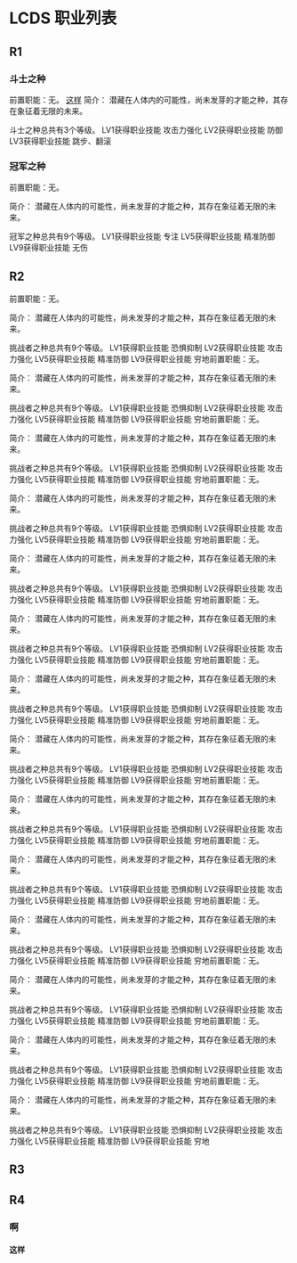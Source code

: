 # LCDS 职业列表

## R1

### 斗士之种
前置职能：无。
[这样](#这样)
简介：
潜藏在人体内的可能性，尚未发芽的才能之种，其存在象征着无限的未来。

斗士之种总共有3个等级。
LV1获得职业技能 攻击力强化
LV2获得职业技能 防御
LV3获得职业技能 跳步、翻滚
### 冠军之种
前置职能：无。

简介：
潜藏在人体内的可能性，尚未发芽的才能之种，其存在象征着无限的未来。

冠军之种总共有9个等级。
LV1获得职业技能 专注
LV5获得职业技能 精准防御
LV9获得职业技能 无伤
## R2
前置职能：无。

简介：
潜藏在人体内的可能性，尚未发芽的才能之种，其存在象征着无限的未来。


挑战者之种总共有9个等级。
LV1获得职业技能 恐惧抑制
LV2获得职业技能 攻击力强化
LV5获得职业技能 精准防御
LV9获得职业技能 穷地前置职能：无。

简介：
潜藏在人体内的可能性，尚未发芽的才能之种，其存在象征着无限的未来。


挑战者之种总共有9个等级。
LV1获得职业技能 恐惧抑制
LV2获得职业技能 攻击力强化
LV5获得职业技能 精准防御
LV9获得职业技能 穷地前置职能：无。

简介：
潜藏在人体内的可能性，尚未发芽的才能之种，其存在象征着无限的未来。


挑战者之种总共有9个等级。
LV1获得职业技能 恐惧抑制
LV2获得职业技能 攻击力强化
LV5获得职业技能 精准防御
LV9获得职业技能 穷地前置职能：无。

简介：
潜藏在人体内的可能性，尚未发芽的才能之种，其存在象征着无限的未来。


挑战者之种总共有9个等级。
LV1获得职业技能 恐惧抑制
LV2获得职业技能 攻击力强化
LV5获得职业技能 精准防御
LV9获得职业技能 穷地前置职能：无。

简介：
潜藏在人体内的可能性，尚未发芽的才能之种，其存在象征着无限的未来。


挑战者之种总共有9个等级。
LV1获得职业技能 恐惧抑制
LV2获得职业技能 攻击力强化
LV5获得职业技能 精准防御
LV9获得职业技能 穷地前置职能：无。

简介：
潜藏在人体内的可能性，尚未发芽的才能之种，其存在象征着无限的未来。


挑战者之种总共有9个等级。
LV1获得职业技能 恐惧抑制
LV2获得职业技能 攻击力强化
LV5获得职业技能 精准防御
LV9获得职业技能 穷地前置职能：无。

简介：
潜藏在人体内的可能性，尚未发芽的才能之种，其存在象征着无限的未来。


挑战者之种总共有9个等级。
LV1获得职业技能 恐惧抑制
LV2获得职业技能 攻击力强化
LV5获得职业技能 精准防御
LV9获得职业技能 穷地前置职能：无。

简介：
潜藏在人体内的可能性，尚未发芽的才能之种，其存在象征着无限的未来。


挑战者之种总共有9个等级。
LV1获得职业技能 恐惧抑制
LV2获得职业技能 攻击力强化
LV5获得职业技能 精准防御
LV9获得职业技能 穷地前置职能：无。

简介：
潜藏在人体内的可能性，尚未发芽的才能之种，其存在象征着无限的未来。


挑战者之种总共有9个等级。
LV1获得职业技能 恐惧抑制
LV2获得职业技能 攻击力强化
LV5获得职业技能 精准防御
LV9获得职业技能 穷地前置职能：无。

简介：
潜藏在人体内的可能性，尚未发芽的才能之种，其存在象征着无限的未来。


挑战者之种总共有9个等级。
LV1获得职业技能 恐惧抑制
LV2获得职业技能 攻击力强化
LV5获得职业技能 精准防御
LV9获得职业技能 穷地前置职能：无。

简介：
潜藏在人体内的可能性，尚未发芽的才能之种，其存在象征着无限的未来。


挑战者之种总共有9个等级。
LV1获得职业技能 恐惧抑制
LV2获得职业技能 攻击力强化
LV5获得职业技能 精准防御
LV9获得职业技能 穷地前置职能：无。

简介：
潜藏在人体内的可能性，尚未发芽的才能之种，其存在象征着无限的未来。


挑战者之种总共有9个等级。
LV1获得职业技能 恐惧抑制
LV2获得职业技能 攻击力强化
LV5获得职业技能 精准防御
LV9获得职业技能 穷地前置职能：无。

简介：
潜藏在人体内的可能性，尚未发芽的才能之种，其存在象征着无限的未来。


挑战者之种总共有9个等级。
LV1获得职业技能 恐惧抑制
LV2获得职业技能 攻击力强化
LV5获得职业技能 精准防御
LV9获得职业技能 穷地前置职能：无。

简介：
潜藏在人体内的可能性，尚未发芽的才能之种，其存在象征着无限的未来。


挑战者之种总共有9个等级。
LV1获得职业技能 恐惧抑制
LV2获得职业技能 攻击力强化
LV5获得职业技能 精准防御
LV9获得职业技能 穷地

## R3

## R4
### 啊
#### 这样
